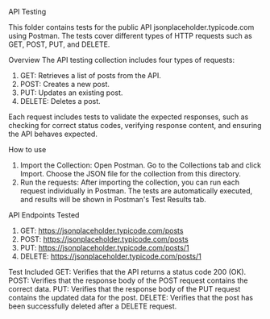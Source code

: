 API Testing

This folder contains tests for the public API jsonplaceholder.typicode.com using Postman. The tests cover different types of HTTP requests such as GET, POST, PUT, and DELETE.

Overview
The API testing collection includes four types of requests:
1. GET: Retrieves a list of posts from the API.
2. POST: Creates a new post.
3. PUT: Updates an existing post.
4. DELETE: Deletes a post.

Each request includes tests to validate the expected responses, such as checking for correct status codes, verifying response content, and ensuring the API behaves expected.

How to use
1. Import the Collection:
   Open Postman.
   Go to the Collections tab and click Import.
   Choose the JSON file for the collection from this directory.
2. Run the requests:
   After importing the collection, you can run each request individually in Postman.
   The tests are automatically executed, and results will be shown in Postman's Test Results tab.

API Endpoints Tested
1. GET: https://jsonplaceholder.typicode.com/posts
2. POST: https://jsonplaceholder.typicode.com/posts
3. PUT: https://jsonplaceholder.typicode.com/posts/1
4. DELETE: https://jsonplaceholder.typicode.com/posts/1

Test Included
GET: Verifies that the API returns a status code 200 (OK).
POST: Verifies that the response body of the POST request contains the correct data. 
PUT: Verifies that the response body of the PUT request contains the updated data for the post.
DELETE: Verifies that the post has been successfully deleted after a DELETE request.

